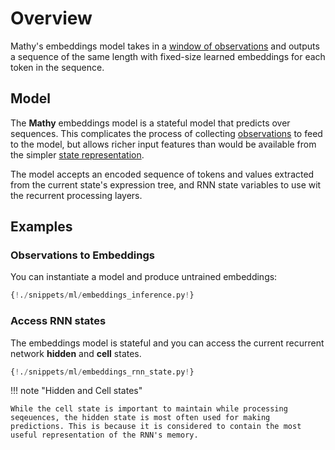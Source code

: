 # Overview

Mathy's embeddings model takes in a [window of observations](/api/state/#mathywindowobservation) and outputs a sequence of the same length with fixed-size learned embeddings for each token in the sequence.

## Model

The **Mathy** embeddings model is a stateful model that predicts over sequences. This complicates the process of collecting [observations](/api/state/#mathyobservation) to feed to the model, but allows richer input features than would be available from the simpler [state representation](/api/state/#mathyenvstate).

The model accepts an encoded sequence of tokens and values extracted from the current state's expression tree, and RNN state variables to use wit the recurrent processing layers.

## Examples

### Observations to Embeddings

You can instantiate a model and produce untrained embeddings:

```python
{!./snippets/ml/embeddings_inference.py!}
```

### Access RNN states

The embeddings model is stateful and you can access the current recurrent network **hidden** and **cell** states.

```python
{!./snippets/ml/embeddings_rnn_state.py!}
```

!!! note "Hidden and Cell states"

    While the cell state is important to maintain while processing seqeuences, the hidden state is most often used for making predictions. This is because it is considered to contain the most useful representation of the RNN's memory.
